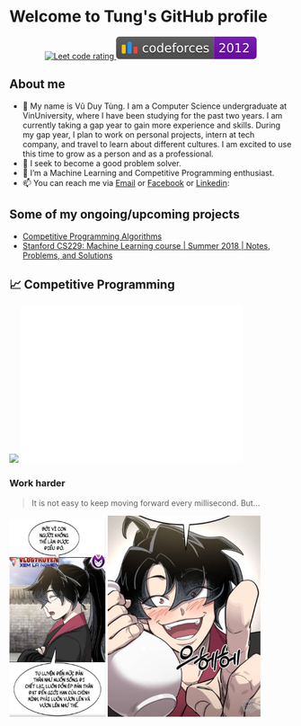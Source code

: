 # Welcome to Tung's GitHub profile

<p align="center">
  <a href="https://leetcode.com/Play_With_Mino/">
    <img src="https://cp-logo.vercel.app/leetcode/sudiptob2" alt="Leet code rating" />
  </a>
  <a href="https://codeforces.com/profile/Nisekoi">
    <img src="https://raw.githubusercontent.com/vu-duy-tung/mino-cf-stats/main/output/max_rating.svg" alt="Leet code rating" />
  </a>

</p>

## About me
- 👋 My name is Vũ Duy Tùng. I am a Computer Science undergraduate at VinUniversity, where I have been studying for the past two years. I am currently taking a gap year to gain more experience and skills. During my gap year, I plan to work on personal projects, intern at tech company, and travel to learn about different cultures. I am excited to use this time to grow as a person and as a professional.
- 👀 I seek to become a good problem solver.
- 🌱 I’m a Machine Learning and Competitive Programming enthusiast. 
- 📫 You can reach me via [Email](mailto:21tung.vd@vinuni.edu.vn) or [Facebook](https://www.facebook.com/tung.vuduy.54/) or [Linkedin](https://www.linkedin.com/in/t%C3%B9ng-v%C5%A9-duy-208486203/):

## Some of my ongoing/upcoming projects
- [Competitive Programming Algorithms](https://github.com/vu-duy-tung/CP-Algorithm)
- [Stanford CS229: Machine Learning course | Summer 2018 | Notes, Problems, and Solutions](https://github.com/vu-duy-tung/cs229-MLpractice)

<h2>&#128200; Competitive Programming</h2>
<p float="left">
<img height="273em" src="https://leetcard.jacoblin.cool/Play_With_Mino?theme=light&font=Karma&ext=activity" />
<img height="280em" src="https://raw.githubusercontent.com/vu-duy-tung/mino-cf-stats/main/output/light_card.svg" />
</p>

### Work harder
> It is not easy to keep moving forward every millisecond. But...
<p align="left">
  <img src="361917144_2049101378763446_9049986603324305982_n.jpg" style="width:34%;">
  <img src="thanhminh.jpg" style="width:54%;">
</p>

